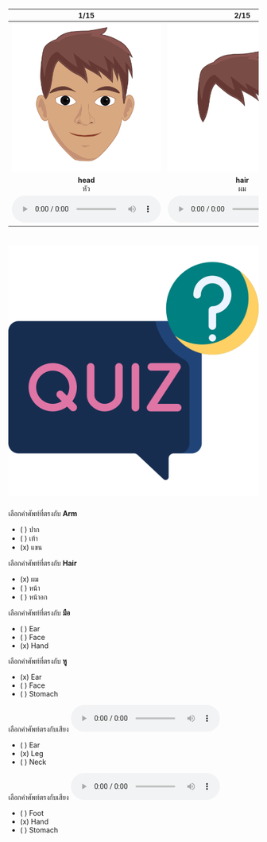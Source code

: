 <div class="carrousel">


|1/15|2/15|3/15|4/15|5/15|6/15|7/15|8/15|9/15|10/15|11/15|12/15|13/15|14/15|15/15|
| :----: | :----: | :----: | :----: | :----: | :----: | :----: | :----: | :----: | :----: | :----: | :----: | :----: | :----: | :----: |
|![](/media/img/body&#x20;parts__head.svg)|![](/media/img/body&#x20;parts__hair.svg)|![](/media/img/body&#x20;parts__face.svg)|![](/media/img/body&#x20;parts__eye.svg)|![](/media/img/body&#x20;parts__nose.svg)|![](/media/img/body&#x20;parts__mouth.svg)|![](/media/img/body&#x20;parts__ear.svg)|![](/media/img/body&#x20;parts__neck.svg)|![](/media/img/body&#x20;parts__shoulder.svg)|![](/media/img/body&#x20;parts__chest.svg)|![](/media/img/body&#x20;parts__arm.svg)|![](/media/img/body&#x20;parts__hand.svg)|![](/media/img/body&#x20;parts__stomach.svg)|![](/media/img/body&#x20;parts__leg.svg)|![](/media/img/body&#x20;parts__foot.svg)|
|**head**<br>หัว|**hair**<br>ผม|**face**<br>หน้า|**eye**<br>ตา|**nose**<br>จมูก|**mouth**<br>ปาก|**ear**<br>หู|**neck**<br>คอ|**shoulder**<br>ไหล่|**chest**<br>หน้าอก|**arm**<br>แขน|**hand**<br>มือ|**stomach**<br>ท้อง|**leg**<br>ขา|**foot**<br>เท้า|
|![](/media/audio/head.mp3)|![](/media/audio/hair.mp3)|![](/media/audio/face.mp3)|![](/media/audio/eye.mp3)|![](/media/audio/nose.mp3)|![](/media/audio/mouth.mp3)|![](/media/audio/ear.mp3)|![](/media/audio/neck.mp3)|![](/media/audio/shoulder.mp3)|![](/media/audio/chest.mp3)|![](/media/audio/arm.mp3)|![](/media/audio/hand.mp3)|![](/media/audio/stomach.mp3)|![](/media/audio/leg.mp3)|![](/media/audio/foot.mp3)|

</div>



# ![icon](/media/icons/quiz.svg) 


 เลือกคำศัพท์ที่ตรงกับ **Arm**
 - ( ) ปาก
 - ( ) เท้า
 - (x) แขน

 เลือกคำศัพท์ที่ตรงกับ **Hair**
 - (x) ผม
 - ( ) หน้า
 - ( ) หน้าอก

 เลือกคำศัพท์ที่ตรงกับ **มือ**
 - ( ) Ear
 - ( ) Face
 - (x) Hand

 เลือกคำศัพท์ที่ตรงกับ **หู**
 - (x) Ear
 - ( ) Face
 - ( ) Stomach

เลือกคำศัพท์ตรงกับเสียง ![](/media/audio/leg.mp3) 
 - ( ) Ear
 - (x) Leg
 - ( ) Neck


เลือกคำศัพท์ตรงกับเสียง ![](/media/audio/hand.mp3) 
 - ( ) Foot
 - (x) Hand
 - ( ) Stomach

